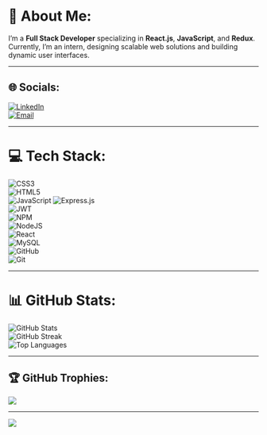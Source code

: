 # 💫 About Me:
I’m a **Full Stack Developer** specializing in **React.js**, **JavaScript**, and **Redux**. Currently, I’m an intern, designing scalable web solutions and building dynamic user interfaces.

---

## 🌐 Socials:
[![LinkedIn](https://img.shields.io/badge/LinkedIn-%230077B5.svg?logo=linkedin&logoColor=white)](https://linkedin.com/in/md-zikrullah)  
[![Email](https://img.shields.io/badge/Email-D14836?logo=gmail&logoColor=white)](mailto:mdzikrullah042004@gmail.com)  

---

# 💻 Tech Stack:
![CSS3](https://img.shields.io/badge/css3-%231572B6.svg?style=for-the-badge&logo=css3&logoColor=white)  
![HTML5](https://img.shields.io/badge/html5-%23E34F26.svg?style=for-the-badge&logo=html5&logoColor=white)  
![JavaScript](https://img.shields.io/badge/javascript-%23323330.svg?style=for-the-badge&logo=javascript&logoColor=%23F7DF1E) 
![Express.js](https://img.shields.io/badge/express.js-%23404d59.svg?style=for-the-badge&logo=express&logoColor=%2361DAFB)  
![JWT](https://img.shields.io/badge/JWT-black?style=for-the-badge&logo=JSON%20web%20tokens)  
![NPM](https://img.shields.io/badge/NPM-%23CB3837.svg?style=for-the-badge&logo=npm&logoColor=white)  
![NodeJS](https://img.shields.io/badge/node.js-6DA55F?style=for-the-badge&logo=node.js&logoColor=white)  
![React](https://img.shields.io/badge/react-%2320232a.svg?style=for-the-badge&logo=react&logoColor=%2361DAFB)  
![MySQL](https://img.shields.io/badge/mysql-4479A1.svg?style=for-the-badge&logo=mysql&logoColor=white)  
![GitHub](https://img.shields.io/badge/github-%23121011.svg?style=for-the-badge&logo=github&logoColor=white)  
![Git](https://img.shields.io/badge/git-%23F05033.svg?style=for-the-badge&logo=git&logoColor=white)

---

# 📊 GitHub Stats:
![GitHub Stats](https://github-readme-stats.vercel.app/api?username=MdZikrullah&theme=dark&hide_border=false&count_private=false)  
![GitHub Streak](https://github-readme-streak-stats.herokuapp.com/?user=MdZikrullah&theme=dark&hide_border=false)  
![Top Languages](https://github-readme-stats.vercel.app/api/top-langs/?username=MdZikrullah&theme=dark&hide_border=false&count_private=false&layout=compact)



---

## 🏆 GitHub Trophies:
![](https://github-profile-trophy.vercel.app/?username=MdZikrullah&theme=radical&no-frame=true&no-bg=false&margin-w=4)

---

[![](https://visitcount.itsvg.in/api?id=MdZikrullah&icon=0&color=0)](https://visitcount.itsvg.in)

<!-- Proudly created with GPRM ( https://gprm.itsvg.in ) -->
